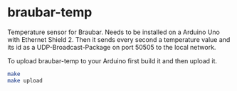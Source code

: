 # braubar-temp

Temperature sensor for Braubar. Needs to be installed on a Arduino Uno with Ethernet Shield 2. Then it sends every second a temperature value and its id as a UDP-Broadcast-Package on port 50505 to the local network.

To upload braubar-temp  to your Arduino first build it and then upload it. 

```bash
make 
make upload
```

